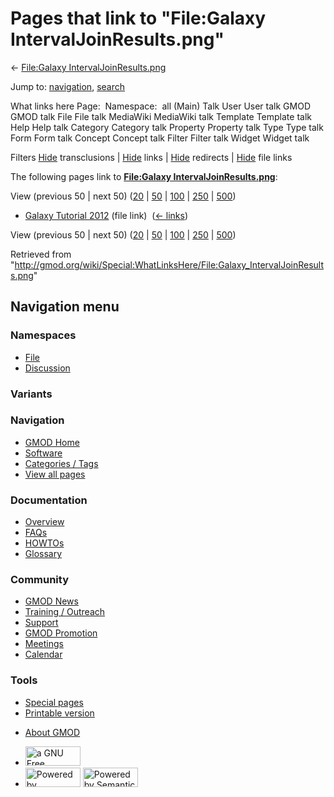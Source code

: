 <div id="mw-page-base" class="noprint">

</div>

<div id="mw-head-base" class="noprint">

</div>

<div id="content" class="mw-body" role="main">

<span id="top"></span>

<div id="mw-js-message" style="display:none;">

</div>



# <span dir="auto">Pages that link to "File:Galaxy IntervalJoinResults.png"</span>

<div id="bodyContent">

<div id="contentSub">

← [File:Galaxy
IntervalJoinResults.png](/wiki/File:Galaxy_IntervalJoinResults.png "File:Galaxy IntervalJoinResults.png")

</div>

<div id="jump-to-nav" class="mw-jump">

Jump to: [navigation](#mw-navigation), [search](#p-search)

</div>

<div id="mw-content-text">

What links here Page:  Namespace:  all (Main) Talk User User talk GMOD
GMOD talk File File talk MediaWiki MediaWiki talk Template Template talk
Help Help talk Category Category talk Property Property talk Type Type
talk Form Form talk Concept Concept talk Filter Filter talk Widget
Widget talk

Filters
[Hide](/mediawiki/index.php?title=Special:WhatLinksHere/File:Galaxy_IntervalJoinResults.png&hidetrans=1 "Special:WhatLinksHere/File:Galaxy IntervalJoinResults.png")
transclusions \|
[Hide](/mediawiki/index.php?title=Special:WhatLinksHere/File:Galaxy_IntervalJoinResults.png&hidelinks=1 "Special:WhatLinksHere/File:Galaxy IntervalJoinResults.png")
links \|
[Hide](/mediawiki/index.php?title=Special:WhatLinksHere/File:Galaxy_IntervalJoinResults.png&hideredirs=1 "Special:WhatLinksHere/File:Galaxy IntervalJoinResults.png")
redirects \|
[Hide](/mediawiki/index.php?title=Special:WhatLinksHere/File:Galaxy_IntervalJoinResults.png&hideimages=1 "Special:WhatLinksHere/File:Galaxy IntervalJoinResults.png")
file links

The following pages link to **[File:Galaxy
IntervalJoinResults.png](/wiki/File:Galaxy_IntervalJoinResults.png "File:Galaxy IntervalJoinResults.png")**:

View (previous 50 \| next 50)
([20](/mediawiki/index.php?title=Special:WhatLinksHere/File:Galaxy_IntervalJoinResults.png&limit=20 "Special:WhatLinksHere/File:Galaxy IntervalJoinResults.png")
\|
[50](/mediawiki/index.php?title=Special:WhatLinksHere/File:Galaxy_IntervalJoinResults.png&limit=50 "Special:WhatLinksHere/File:Galaxy IntervalJoinResults.png")
\|
[100](/mediawiki/index.php?title=Special:WhatLinksHere/File:Galaxy_IntervalJoinResults.png&limit=100 "Special:WhatLinksHere/File:Galaxy IntervalJoinResults.png")
\|
[250](/mediawiki/index.php?title=Special:WhatLinksHere/File:Galaxy_IntervalJoinResults.png&limit=250 "Special:WhatLinksHere/File:Galaxy IntervalJoinResults.png")
\|
[500](/mediawiki/index.php?title=Special:WhatLinksHere/File:Galaxy_IntervalJoinResults.png&limit=500 "Special:WhatLinksHere/File:Galaxy IntervalJoinResults.png"))

- [Galaxy Tutorial
  2012](/wiki/Galaxy_Tutorial_2012 "Galaxy Tutorial 2012") (file link) ‎
  <span class="mw-whatlinkshere-tools">([←
  links](/mediawiki/index.php?title=Special:WhatLinksHere&target=Galaxy+Tutorial+2012 "Special:WhatLinksHere"))</span>

View (previous 50 \| next 50)
([20](/mediawiki/index.php?title=Special:WhatLinksHere/File:Galaxy_IntervalJoinResults.png&limit=20 "Special:WhatLinksHere/File:Galaxy IntervalJoinResults.png")
\|
[50](/mediawiki/index.php?title=Special:WhatLinksHere/File:Galaxy_IntervalJoinResults.png&limit=50 "Special:WhatLinksHere/File:Galaxy IntervalJoinResults.png")
\|
[100](/mediawiki/index.php?title=Special:WhatLinksHere/File:Galaxy_IntervalJoinResults.png&limit=100 "Special:WhatLinksHere/File:Galaxy IntervalJoinResults.png")
\|
[250](/mediawiki/index.php?title=Special:WhatLinksHere/File:Galaxy_IntervalJoinResults.png&limit=250 "Special:WhatLinksHere/File:Galaxy IntervalJoinResults.png")
\|
[500](/mediawiki/index.php?title=Special:WhatLinksHere/File:Galaxy_IntervalJoinResults.png&limit=500 "Special:WhatLinksHere/File:Galaxy IntervalJoinResults.png"))

</div>

<div class="printfooter">

Retrieved from
"<http://gmod.org/wiki/Special:WhatLinksHere/File:Galaxy_IntervalJoinResults.png>"

</div>

<div id="catlinks" class="catlinks catlinks-allhidden">

</div>

<div class="visualClear">

</div>

</div>

</div>

<div id="mw-navigation">

## Navigation menu

<div id="mw-head">



<div id="left-navigation">

<div id="p-namespaces" class="vectorTabs" role="navigation"
aria-labelledby="p-namespaces-label">

### Namespaces

- <span id="ca-nstab-image"><a href="/wiki/File:Galaxy_IntervalJoinResults.png" accesskey="c"
  title="View the file page [c]">File</a></span>
- <span id="ca-talk"><a
  href="/mediawiki/index.php?title=File_talk:Galaxy_IntervalJoinResults.png&amp;action=edit&amp;redlink=1"
  accesskey="t"
  title="Discussion about the content page [t]">Discussion</a></span>

</div>

<div id="p-variants" class="vectorMenu emptyPortlet" role="navigation"
aria-labelledby="p-variants-label">

### 

### Variants[](#)

<div class="menu">

</div>

</div>

</div>

<div id="right-navigation">





</div>



</div>

</div>

</div>

<div id="mw-panel">

<div id="p-logo" role="banner">

<a href="/wiki/Main_Page"
style="background-image: url(http://gmod.org/images/GMOD-cogs.png);"
title="Visit the main page"></a>

</div>

<div id="p-Navigation" class="portal" role="navigation"
aria-labelledby="p-Navigation-label">

### Navigation

<div class="body">

- <span id="n-GMOD-Home">[GMOD Home](/wiki/Main_Page)</span>
- <span id="n-Software">[Software](/wiki/GMOD_Components)</span>
- <span id="n-Categories-.2F-Tags">[Categories /
  Tags](/wiki/Categories)</span>
- <span id="n-View-all-pages">[View all
  pages](/wiki/Special:AllPages)</span>

</div>

</div>

<div id="p-Documentation" class="portal" role="navigation"
aria-labelledby="p-Documentation-label">

### Documentation

<div class="body">

- <span id="n-Overview">[Overview](/wiki/Overview)</span>
- <span id="n-FAQs">[FAQs](/wiki/Category:FAQ)</span>
- <span id="n-HOWTOs">[HOWTOs](/wiki/Category:HOWTO)</span>
- <span id="n-Glossary">[Glossary](/wiki/Glossary)</span>

</div>

</div>

<div id="p-Community" class="portal" role="navigation"
aria-labelledby="p-Community-label">

### Community

<div class="body">

- <span id="n-GMOD-News">[GMOD News](/wiki/GMOD_News)</span>
- <span id="n-Training-.2F-Outreach">[Training /
  Outreach](/wiki/Training_and_Outreach)</span>
- <span id="n-Support">[Support](/wiki/Support)</span>
- <span id="n-GMOD-Promotion">[GMOD
  Promotion](/wiki/GMOD_Promotion)</span>
- <span id="n-Meetings">[Meetings](/wiki/Meetings)</span>
- <span id="n-Calendar">[Calendar](/wiki/Calendar)</span>

</div>

</div>

<div id="p-tb" class="portal" role="navigation"
aria-labelledby="p-tb-label">

### Tools

<div class="body">

- <span id="t-specialpages"><a href="/wiki/Special:SpecialPages" accesskey="q"
  title="A list of all special pages [q]">Special pages</a></span>
- <span id="t-print"><a
  href="/mediawiki/index.php?title=Special:WhatLinksHere/File:Galaxy_IntervalJoinResults.png&amp;printable=yes"
  rel="alternate" accesskey="p"
  title="Printable version of this page [p]">Printable version</a></span>

</div>

</div>

</div>

</div>

<div id="footer" role="contentinfo">

- <span id="footer-places-about">[About
  GMOD](/wiki/GMOD:About "GMOD:About")</span>

<!-- -->

- <span id="footer-copyrightico">[<img src="http://www.gnu.org/graphics/gfdl-logo-small.png" width="88"
  height="31" alt="a GNU Free Documentation License" />](http://www.gnu.org/licenses/fdl-1.3.html)</span>
- <span id="footer-poweredbyico">[<img src="/mediawiki/skins/common/images/poweredby_mediawiki_88x31.png"
  width="88" height="31" alt="Powered by MediaWiki" />](//www.mediawiki.org/)
  [<img
  src="/mediawiki/extensions/SemanticMediaWiki/includes/../resources/images/smw_button.png"
  width="88" height="31" alt="Powered by Semantic MediaWiki" />](https://www.semantic-mediawiki.org/wiki/Semantic_MediaWiki)</span>

<div style="clear:both">

</div>

</div>
